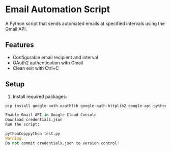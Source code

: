 # Email Automation Script

A Python script that sends automated emails at specified intervals using the Gmail API.

## Features
- Configurable email recipient and interval
- OAuth2 authentication with Gmail
- Clean exit with Ctrl+C

## Setup
1. Install required packages:
```python
pip install google-auth-oauthlib google-auth-httplib2 google-api-python-client

Enable Gmail API in Google Cloud Console
Download credentials.json
Run the script:

pythonCopypython test.py
Warning
Do not commit credentials.json to version control!
